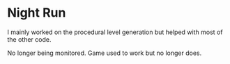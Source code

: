 # Night Run

I mainly worked on the procedural level generation but helped with most of the other code.

No longer being monitored. Game used to work but no longer does.
